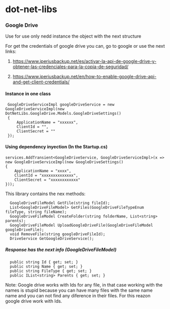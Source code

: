 ﻿# dot-net-libs

### Google Drive

Use for use only nedd instance the object with the next structure


For get the credentials of google drive you can, go to google or use the next links:

1. https://www.iperiusbackup.net/es/activar-la-api-de-google-drive-y-obtener-las-credenciales-para-la-copia-de-seguridad/

1. https://www.iperiusbackup.net/en/how-to-enable-google-drive-api-and-get-client-credentials/


#### Instance in one class

```
 GoogleDriveServiceImpl googleDriveService = new GoogleDriveServiceImpl(new DotNetLibs.GoogleDrive.Models.GoogleDriveSettings()
 {
     ApplicationName = "xxxxxx",
     ClientId = "",
     ClientSecret = ""
 });
```

#### Using dependency inyection (In the Startup.cs)

```
services.AddTransient<GoogleDriveService, GoogleDriveServiceImpl>(x => new GoogleDriveServiceImpl(new GoogleDriveSettings()
{
    ApplicationName = "xxxx",
    ClientId = "xxxxxxxxxxxxxx",
    ClientSecret = "xxxxxxxxxxxx"
}));
```

This library contains the nex methods: 

```
  GoogleDriveFileModel GetFile(string fileId);
  List<GoogleDriveFileModel> GetFiles(GoogleDriveFileTypeEnum fileType, string fileName);
  GoogleDriveFileModel CreateFolder(string folderName, List<string> parents);
  GoogleDriveFileModel UploadGoogleDriveFile(GoogleDriveFileModel googleDriveFile);
  void RemoveFile(string googleDriveFileId);
  DriveService GetGoogleDriveService();

```

##### Response has the next info (GoogleDriveFileModel)

```
  public string Id { get; set; }
  public string Name { get; set; }
  public string FileType { get; set; }
  public IList<string> Parents { get; set; }
```

Note: Google drive works with Ids for any file, in that case working with the names is stupid because you can have many files with the same name name and you can not find any diference in their files.
For this reazon google drive work with Ids.
